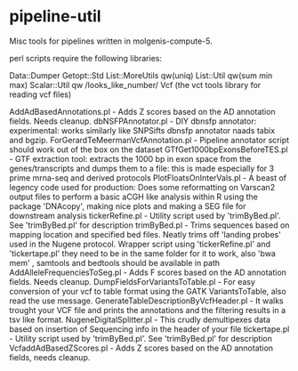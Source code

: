 # pipeline-util
Misc tools for pipelines written in molgenis-compute-5.

perl scripts require the following libraries:

Data::Dumper
Getopt::Std
List::MoreUtils qw(uniq)
List::Util qw(sum min max)
Scalar::Util qw /looks_like_number/ 
Vcf (the vct tools library for reading vcf files)

AddAdBasedAnnotations.pl
	- Adds Z scores based on the AD annotation fields. Needs cleanup.
dbNSFPAnnotator.pl
	- DIY dbnsfp annotator: experimental: works similarly like SNPSifts dbnsfp annotator naads tabix and bgzip.
ForGerardTeMeermanVcfAnnotation.pl
	- Pipeline annotator script should work out of the box on the dataset
GTfGet1000bpExonsBeforeTES.pl
	- GTF extraction tool: extracts the 1000 bp in exon space from the genes/transcripts and dumps them to a file: this is made especially for 3 prime mrna-seq and derived protocols
PlotFloatsOnInterVals.pl
	- A beast of legency code used for production: Does some reformatting on Varscan2 output files to perform a basic aCGH like analysis within R using the package 'DNAcopy', making nice plots and making a SEG file for downstream analysis
tickerRefine.pl
	- Utility script used by 'trimByBed.pl'. See 'trimByBed.pl' for description
trimByBed.pl
	- Trims sequences based on mapping location and specified bed files. Neatly trims off 'landing probes' used in the Nugene protocol. Wrapper script using 'tickerRefine.pl' and 'tickertape.pl' they need to be in the same folder for it to work, also 'bwa mem' , samtools and bedtools should be available in path
AddAlleleFrequenciesToSeg.pl
	- Adds F scores based on the AD annotation fields. Needs cleanup.
DumpFieldsForVariantsToTable.pl
	- For easy conversion of your vcf to table format using the GATK VariantsToTable, also read the use message.
GenerateTableDescriptionByVcfHeader.pl
	- It walks trought your VCF file and prints the annotations and the filtering results in a tsv like format.
NugeneDigitalSplitter.pl
	- This crudly demultipexes data based on insertion of Sequencing info in the header of your file
tickertape.pl
        - Utility script used by 'trimByBed.pl'. See 'trimByBed.pl' for description
VcfaddAdBasedZScores.pl
        - Adds Z scores based on the AD annotation fields, needs cleanup. 

